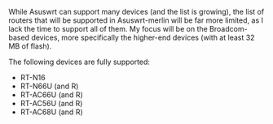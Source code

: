 While Asuswrt can support many devices (and the list is growing), the list of routers that will be supported in Asuswrt-merlin will be far more limited, as I lack the time to support all of them.  My focus will be on the Broadcom-based devices, more specifically the higher-end devices (with at least 32 MB of flash).

The following devices are fully supported:

* RT-N16
* RT-N66U (and R)
* RT-AC66U (and R)
* RT-AC56U (and R)
* RT-AC68U (and R)
